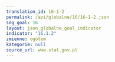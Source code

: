```yaml
---
translation_id: 16-1-2
permalink: /api/globalne/16/16-1-2.json
sdg_goal: 16
layout: json_globalne_goal_indicator
indicator: "16.1.2"
zmienne: ogółem
kategorie: null
source_url: www.stat.gov.pl
---
```

